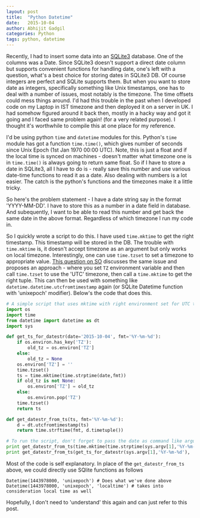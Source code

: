 ```yaml
---
layout: post
title:  "Python Datetime" 
date:   2015-10-04 
author: Abhijit Gadgil
categories: Python
tags: python, datetime
---
```


Recently, I had to insert some data into an [SQLite3](https://sqlite.org) database. One of the columns was a Date. Since SQLite3 doesn't support a direct date column but supports convenient functions for handling date, one's left with a question, what's a best choice for storing dates in SQLite3 DB. Of course integers are perfect and SQLite supports them. But when you want to store date as integers, specifically something like Unix timestamps, one has to deal with a number of issues, most notably is the timezone. The time offsets could mess things around. I'd had this trouble in the past when I developed code on my Laptop in IST timezone and then deployed it on a server in UK. I had somehow figured around it back then, mostly in a hacky way and got it going and I faced same problem again! (for a very related purpose). I thought it's worthwhile to compile this at one place for my reference.

I'd be using python `time` and `datetime` modules for this. Python's `time` module has got a function `time.time()`, which gives number of seconds since Unix Epoch (1st Jan 1970 00:00 UTC). Note, this is just a float and if the local time is synced on machines - doesn't matter what timezone one is in `time.time()` is always going to return same float.  So if I have to store a date in SQLite3, all I have to do is - really save this number and use various date-time functions to read it as a date. Also dealing with numbers is a lot easier. The catch is the python's functions and the timezones make it a little tricky.

So here's the problem statement - I have a date string say in the format 'YYYY-MM-DD'. I have to store this as a number in a date field in database. And subequently, I want to be able to read this number and get back the same date in the above format. Regardless of which timezone I run my code in. 

So I quickly wrote a script to do this. I have used `time.mktime` to get the right timestamp. This timestamp will be stored in the DB. The trouble with `time.mktime` is, it doesn't accept timezone as an argument but only works on local timezone. Interestingly, one can use `time.tzset` to set a timezone to appropriate value. [This question on SO](http://stackoverflow.com/questions/530519/stdmktime-and-timezone-info) discusses the same issue and proposes an approach - where you set `TZ` environment variable and then call `time.tzset` to use the 'UTC' timezone, then call a `time.mktime` to get the right tuple. This can then be used with something like `datetime.datetime.utcfromtimestamp` again (or SQLite Datetime function with 'unixepoch' modifier). Below's the code that does this.

```python
# A simple script that uses mktime with right environment set for UTC timestamps
import os
import time
from datetime import datetime as dt
import sys

def get_ts_for_datestr(date='2015-10-04', fmt='%Y-%m-%d'):
    if os.environ.has_key('TZ'):
        old_tz = os.environ['TZ']
    else:
        old_tz = None
    os.environ['TZ'] = ''
    time.tzset()
    ts = time.mktime(time.strptime(date,fmt))
    if old_tz is not None:
        os.environ['TZ'] = old_tz
    else:
        os.environ.pop('TZ')
    time.tzset()
    return ts

def get_datestr_from_ts(ts, fmt='%Y-%m-%d'):
    d = dt.utcfromtimestamp(ts)
    return time.strftime(fmt, d.timetuple())

# To run the script, don't forget to pass the date as command like argument 
print get_datestr_from_ts(time.mktime(time.strptime(sys.argv[1],'%Y-%m-%d')), '%Y-%m-%d')
print get_datestr_from_ts(get_ts_for_datestr(sys.argv[1],'%Y-%m-%d'), '%Y-%m-%d')
```

Most of the code is self explanatory. In place of the `get_datestr_from_ts`  above, we could directly use SQlite functions as follows 

```sqlite3
Datetime(1443978000, 'unixepoch') # Does what we've done above
Datetime(1443978000, 'unixepoch', 'localtime') # takes into consideration local time as well
```

Hopefully, I don't need to 'understand' this again and can just refer to this post. 
